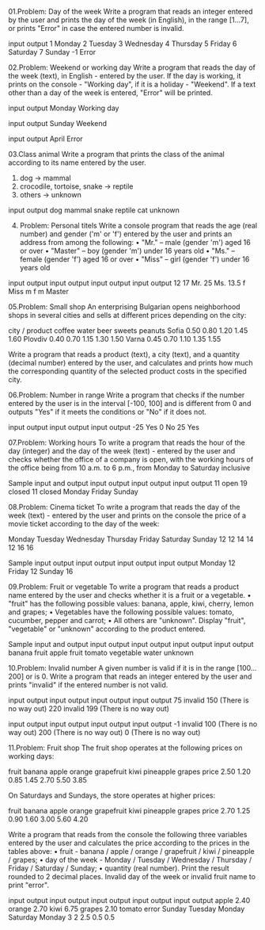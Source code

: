 01.Problem: Day of the week
Write a program that reads an integer entered by the user and prints the day of the week (in English), 
in the range [1...7], or prints "Error" in case the entered number is invalid.

input	output
1	Monday
2	Tuesday
3   	Wednesday
4	Thursday
5	Friday
6	Saturday
7	Sunday
-1	Error

02.Problem: Weekend or working day
Write a program that reads the day of the week (text), in English - entered by the user. If the day is working, it prints on the console - "Working day", if it is a holiday - "Weekend". If a text other than a day of the week is entered, "Error" will be printed.

input	  output
Monday	  Working day

input	  output
Sunday	  Weekend

input	  output
April 	  Error

03.Class animal
Write a program that prints the class of the animal according to its name entered by the user.
1. dog -> mammal
2. crocodile, tortoise, snake -> reptile
3. others -> unknown

input	 output
dog	 mammal
snake	 reptile
cat	 unknown

04. Problem: Personal titels
Write a console program that reads the age (real number) and gender ('m' or 'f') entered by the user and prints an address from among the following:
• "Mr." – male (gender 'm') aged 16 or over
• "Master" – boy (gender 'm') under 16 years old
• "Ms." – female (gender 'f') aged 16 or over
• "Miss" – girl (gender 'f') under 16 years old

input	output	input	output	input	output	input	output
12              17      Mr.     25      Ms.	13.5
f	Miss	m               f               m       Master

05.Problem: Small shop
An enterprising Bulgarian opens neighborhood shops in several cities and sells at different prices depending on the city:

city / product	coffee	water	beer	sweets	peanuts
  Sofia 	0.50	0.80	1.20	1.45	1.60
  Plovdiv	0.40	0.70	1.15	1.30	1.50
  Varna	        0.45    0.70	1.10	1.35	1.55
  
Write a program that reads a product (text), a city (text), and a quantity (decimal number) entered by the user, 
and calculates and prints how much the corresponding quantity of the selected product costs in the specified city.

06.Problem: Number in range 
Write a program that checks if the number entered by the user is in the interval [-100, 100] and is different from 0 and outputs
"Yes" if it meets the conditions or "No" if it does not.

input	output		input	output		input	output
-25	Yes		0	No		25	Yes

07.Problem: Working hours
To write a program that reads the hour of the day (integer) and the day of the week (text) - entered by the user and checks whether 
the office of a company is open, with the working hours of the office being from 10 a.m. to 6 p.m., from Monday to Saturday inclusive

Sample input and output
input	output		input	output		input	output
11      open            19      closed          11      closed
Monday			Friday                  Sunday

08.Problem: Cinema ticket
To write a program that reads the day of the week (text) - entered by the user and prints on the console the price 
of a movie ticket according to the day of the week:

Monday	Tuesday	 Wednesday	Thursday	Friday	Saturday	Sunday
12	12	 14		14		12      16              16

Sample input output
input	output		input	output		input	output
Monday	12		Friday	12		Sunday	16

09.Problem: Fruit or vegetable
To write a program that reads a product name entered by the user and checks whether it is a fruit or a vegetable.
• "fruit" has the following possible values: banana, apple, kiwi, cherry, lemon and grapes;
• Vegetables have the following possible values: tomato, cucumber, pepper and carrot;
• All others are "unknown".
Display "fruit", "vegetable" or "unknown" according to the product entered.

Sample input and output
input	output		input	output		input	output		input	output
banana	fruit		apple	fruit		tomato	vegetable	water	unknown

10.Problem: Invalid number
A given number is valid if it is in the range [100…200] or is 0. Write a program that reads an integer entered by 
the user and prints "invalid" if the entered number is not valid.

input	output		input	output		                input	output		input	output
75	invalid		150	(There is no way out)		220	invalid		199	(There is no way out)

input	output		input	output		                input	output		                input	output
-1	invalid		100	(There is no way out)		200	(There is no way out)		0	(There is no way out)

11.Problem: Fruit shop
The fruit shop operates at the following prices on working days:

fruit	banana	apple	orange	grapefruit	kiwi	pineapple	grapes
price   2.50	1.20	0.85	1.45	        2.70	5.50	        3.85

On Saturdays and Sundays, the store operates at higher prices:

fruit	banana	apple	orange	grapefruit	kiwi	pineapple	grapes
price   2.70	1.25	0.90	1.60	        3.00	5.60	        4.20

Write a program that reads from the console the following three variables entered by the user and calculates the price according to the prices in the tables above:
• fruit - banana / apple / orange / grapefruit / kiwi / pineapple / grapes;
• day of the week - Monday / Tuesday / Wednesday / Thursday / Friday / Saturday / Sunday;
• quantity (real number).
Print the result rounded to 2 decimal places. Invalid day of the week or invalid fruit name to print "error".

input	output		input	output	     input	output		   input	output		input	output
apple   2.40            orange  2.70         kiwi       6.75               grapes       2.10            tomato  error
Sunday                  Tuesday              Monday                        Saturday                     Monday
3                       2                    2.5                           0.5                          0.5






			
	


			
		




